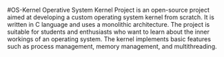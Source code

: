 #OS-Kernel
Operative System Kernel Project is an open-source project aimed at developing a custom operating system kernel from scratch. It is written in C language and uses a monolithic architecture. The project is suitable for students and enthusiasts who want to learn about the inner workings of an operating system. The kernel implements basic features such as process management, memory management, and multithreading.
